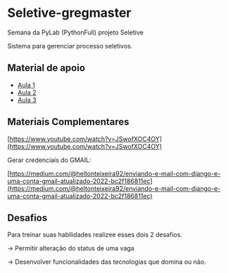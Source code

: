 # Seletive-gregmaster
Semana da PyLab (PythonFull) projeto Seletive  

Sistema para gerenciar processo seletivos.


## Material de apoio  
* [Aula 1 ](https://grizzly-amaranthus-f6a.notion.site/PYLAB-2022-AULA-1-4b8a5f2495814b16b54ff33c84742ad6)
* [Aula 2](https://grizzly-amaranthus-f6a.notion.site/PYLAB-2022-AULA-2-c1a20954bd8d4272b4c95b22fd5ace6b)
* [Aula 3 ](https://grizzly-amaranthus-f6a.notion.site/PYLAB-2022-AULA-3-644c7840a2a949ffb51eef088aabf93f)

## Materiais Complementares
[https://www.youtube.com/watch?v=JSwofXOC4OY](https://www.youtube.com/watch?v=JSwofXOC4OY)

Gerar credenciais do GMAIL:

[https://medium.com/@heltonteixeira92/enviando-e-mail-com-django-e-uma-conta-gmail-atualizado-2022-bc2f186811ec](https://medium.com/@heltonteixeira92/enviando-e-mail-com-django-e-uma-conta-gmail-atualizado-2022-bc2f186811ec)


## Desafios

Para treinar suas habilidades realizee esses dois 2 desafios.

→ Permitir alteração do status de uma vaga

→ Desenvolver funcionalidades das tecnologias que domina ou não.